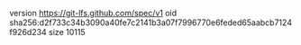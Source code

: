 version https://git-lfs.github.com/spec/v1
oid sha256:d2f733c34b3090a40fe7c2141b3a07f7996770e6feded65aabcb7124f926d234
size 10115
